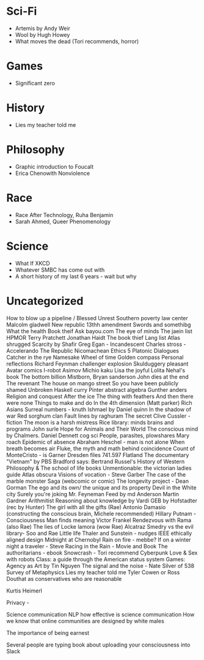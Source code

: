 # Sci-Fi

 - Artemis by Andy Weir
 - Wool by Hugh Howey
 - What moves the dead (Tori recommends, horror)

# Games

 - Significant zero

# History

 - Lies my teacher told me 

# Philosophy

 - Graphic introduction to Foucalt
 - Erica Chenowith Nonviolence
 
# Race

 - Race After Technology, Ruha Benjamin 
 - Sarah Ahmed, Queer Phenomenology 
 
# Science

- What If XKCD
- Whatever SMBC has come out with
- A short history of my last 6 years - wait but why

# Uncategorized
How to blow up a pipeline / Blessed Unrest
Southern poverty law center
Malcolm gladwell
New republic
13thh amendment
Swords and somethibg
What the health
Book theif
Ask bayou.com
The eye of minds
The jaein list
HPMOR
Terry Pratchett 
Jonathan Haidt 
The book thief
Lang list
Atlas shrugged 
Scarcity by Shafir
Greg Egan - Incandescent 
Charles stross - Accelerando 
The Republic 
Nicomachean Ethics 
5 Platonic Dialogues 
Catcher in the rye 
Namesake 
Wheel of time
Golden compass
Personal reflections Richard Feynman challenger explosion 
Skulduggery pleasant 
Avatar comics 
I-robot 
Asimov
Michio kaku
Lisa the joyful
Lolita
Nehal's book
The bottom billion 
Mistborn, Bryan sanderson
John dies at the end
The revenant
The house on mango street
So you have been publicly shamed
Unbroken 
Haskell curry
Pinter abstract algebra 
Gunther anders
Religion and conquest
After the ice
The thing with feathers
And then there were none
Things to make and do In the 4th dimension (Matt parker) 
Rich Asians 
Surreal numbers - knuth
Ishmael by Daniel quinn
In the shadow of war 
Red sorghum clan
Fault lines by raghuram
The secret 
Clive Cussler - fiction
The moon is a harsh mistress
Rice library: minds brains and programs John surle
Hope for Animals and Their World 
The conscious mind by Chalmers. 
Daniel Dennett cog sci
People, parasites, plowshares
Mary roach
Epidemic of absence
Abraham Heschel - man is not alone
When breath becomes air
Fluke, the myth and math behind coincidence
Count of MonteCristo - is Garner
Dresden files 741.597
Flatland
The documentary "Vietnam" by PBS
Bradford says: Bertrand Russel's History of Western Philosophy & 
The school of life books
Unmentionable: the victorian ladies guide
Atlas obscura
Visions of vocation - Steve Garber
The case of the marble monster
Saga (webcomic or comic)
The longevity project - Dean Gorman
The ego and its own/ the unique and its property
Devil in the White city
Surely you're joking Mr. Feyneman
Feed by md Anderson
Martin Gardner
Arithmitist
Reasoning about knowledge by Vardi
GEB by Hofstadter (rec by Hunter)
The girl with all the gifts (Rae)
Antonio Damasio (constructing the conscious brain, Michele recommended)
Hillary Putnam - Consciousness
Man finds meaning Victor Frankel
Rendezvous with Rama (also Rae)
The lies of Locke lamora (wow Rae)
Alcatraz Smedry vs the evil library- Soo and Rae
Little life
Thaler and Sunstein - nudges
IEEE ethically aligned design
Midnight at Chernobyl
Rain on fire - mebbe?
If on a winter night a traveler - Steve
Racing in the Rain - Movie and Book
The authoritarians - ebook
Snowcrash - Tori recommend Cyberpunk
Love & Sex with robots
Class: a guide through the American status system
Games: Agency as Art by Tin Nguyen
The signal and the noise - Nate Silver of 538
Survey of Metaphysics
Lies my teacher told me
Tyler Cowen or Ross Douthat as conservatives who are reasonable

Kurtis Heimerl

Privacy - 

Science communication
NLP how effective is science communication
How we know that online communities are designed by white males

The importance of being earnest

Several people are typing book about uploading your consciousness into Slack
